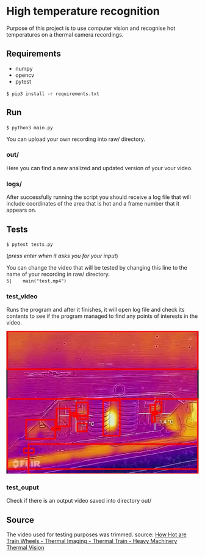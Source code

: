 # High temperature recognition

Purpose of this project is to use computer vision and recognise hot temperatures on a
thermal camera recordings.

## Requirements

- numpy
- opencv
- pytest

`$ pip3 install -r requirements.txt`

## Run

`$ python3 main.py`

You can upload your own recording into raw/ directory.

### out/

Here you can find a new analized and updated version of your vour video.

### logs/

After successfully running the script you should receive a log file that will include coordinates of the area that is hot and a frame number that it appears on.

## Tests

`$ pytest tests.py`

(*press enter when it asks you for your input*)

You can change the video that will be tested by changing this line to the name of your recording in raw/ directory.</br>
`5|    main("test.mp4")`

### test_video

Runs the program and after it finishes, it will open log file and check its contents to see if the program managed to find any points of interests in the video.

![example image](assets/example.png)

### test_ouput

Check if there is an output video saved into directory out/

## Source

The video used for testing purposes was trimmed.
source:
[How Hot are Train Wheels - Thermal Imaging - Thermal Train - Heavy Machinery Thermal Vision](https://www.youtube.com/watch?v=ukCGdAm0rxc)
